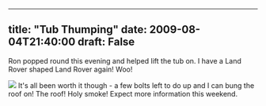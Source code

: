 
---
title: "Tub Thumping"
date: 2009-08-04T21:40:00
draft: False
---

Ron popped round this evening and helped lift the tub on.  I have a Land Rover shaped Land Rover again!  Woo!

<a href="http://danandtheduke.co.uk/uploaded_images/IMG_0864-727739.JPG"><img src="http://danandtheduke.co.uk/uploaded_images/IMG_0864-727734.JPG"/></a>
It's all been worth it though - a few bolts left to do up and I can bung the roof on!  The roof!  Holy smoke!  Expect more information this weekend.